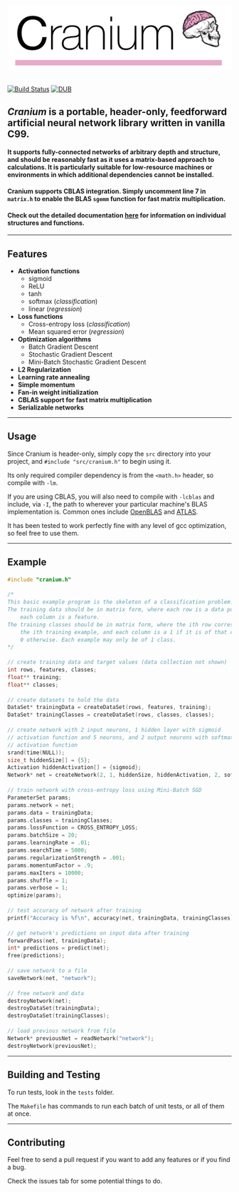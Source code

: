 <div align="center">
    <img src="docs/image.png"></img>
</div>

<br>

[![Build Status](https://travis-ci.org/100/Cranium.svg?branch=master)](https://travis-ci.org/100/Cranium)
[![DUB](https://img.shields.io/dub/l/vibe-d.svg)](https://github.com/100/Cranium/blob/master/LICENSE)

## *Cranium* is a portable, header-only, feedforward artificial neural network library written in vanilla C99. 

#### It supports fully-connected networks of arbitrary depth and structure, and should be reasonably fast as it uses a matrix-based approach to calculations. It is particularly suitable for low-resource machines or environments in which additional dependencies cannot be installed.

#### Cranium supports CBLAS integration. Simply uncomment line 7 in ```matrix.h``` to enable the BLAS ```sgemm``` function for fast matrix multiplication.

#### Check out the detailed documentation [here](https://100.github.io/Cranium/) for information on individual structures and functions.

<hr>

## Features
* **Activation functions**
    * sigmoid
    * ReLU
    * tanh
    * softmax (*classification*)
    * linear (*regression*)
* **Loss functions**
    * Cross-entropy loss (*classification*)
    * Mean squared error (*regression*)
* **Optimization algorithms** 
    * Batch Gradient Descent
    * Stochastic Gradient Descent
    * Mini-Batch Stochastic Gradient Descent
* **L2 Regularization**
* **Learning rate annealing**
* **Simple momentum**
* **Fan-in weight initialization**
* **CBLAS support for fast matrix multiplication**
* **Serializable networks**

<hr>

## Usage
Since Cranium is header-only, simply copy the ```src``` directory into your project, and ```#include "src/cranium.h"``` to begin using it. 

Its only required compiler dependency is from the ```<math.h>``` header, so compile with ```-lm```.

If you are using CBLAS, you will also need to compile with ```-lcblas``` and include, via ```-I```, the path to wherever your particular machine's BLAS implementation is. Common ones include [OpenBLAS](http://www.openblas.net/) and [ATLAS](http://math-atlas.sourceforge.net/).

It has been tested to work perfectly fine with any level of gcc optimization, so feel free to use them. 

<hr>

## Example

```c
#include "cranium.h"

/*
This basic example program is the skeleton of a classification problem.
The training data should be in matrix form, where each row is a data point, and
    each column is a feature. 
The training classes should be in matrix form, where the ith row corresponds to
    the ith training example, and each column is a 1 if it is of that class, and
    0 otherwise. Each example may only be of 1 class.
*/

// create training data and target values (data collection not shown)
int rows, features, classes;
float** training;
float** classes;

// create datasets to hold the data
DataSet* trainingData = createDataSet(rows, features, training);
DataSet* trainingClasses = createDataSet(rows, classes, classes);

// create network with 2 input neurons, 1 hidden layer with sigmoid
// activation function and 5 neurons, and 2 output neurons with softmax 
// activation function
srand(time(NULL));
size_t hiddenSize[] = {5};
Activation hiddenActivation[] = {sigmoid};
Network* net = createNetwork(2, 1, hiddenSize, hiddenActivation, 2, softmax);

// train network with cross-entropy loss using Mini-Batch SGD
ParameterSet params;
params.network = net;
params.data = trainingData;
params.classes = trainingClasses;
params.lossFunction = CROSS_ENTROPY_LOSS;
params.batchSize = 20;
params.learningRate = .01;
params.searchTime = 5000;
params.regularizationStrength = .001;
params.momentumFactor = .9;
params.maxIters = 10000;
params.shuffle = 1;
params.verbose = 1;
optimize(params);

// test accuracy of network after training
printf("Accuracy is %f\n", accuracy(net, trainingData, trainingClasses));

// get network's predictions on input data after training
forwardPass(net, trainingData);
int* predictions = predict(net);
free(predictions);

// save network to a file
saveNetwork(net, "network");

// free network and data
destroyNetwork(net);
destroyDataSet(trainingData);
destroyDataSet(trainingClasses);

// load previous network from file
Network* previousNet = readNetwork("network");
destroyNetwork(previousNet);
```

<hr>

## Building and Testing

To run tests, look in the ```tests``` folder. 

The ```Makefile``` has commands to run each batch of unit tests, or all of them at once.

<hr>

## Contributing

Feel free to send a pull request if you want to add any features or if you find a bug.

Check the issues tab for some potential things to do.